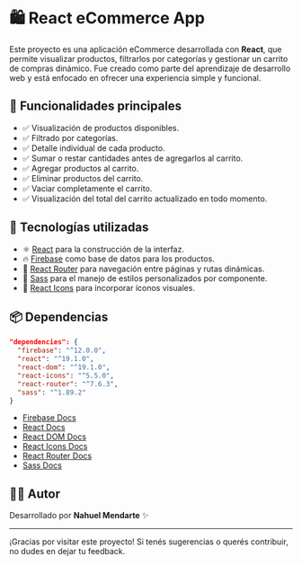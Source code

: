 
# 🛍️ React eCommerce App

Este proyecto es una aplicación eCommerce desarrollada con **React**, que permite visualizar productos, filtrarlos por categorías y gestionar un carrito de compras dinámico. Fue creado como parte del aprendizaje de desarrollo web y está enfocado en ofrecer una experiencia simple y funcional.

## 📌 Funcionalidades principales

- ✅ Visualización de productos disponibles.
- ✅ Filtrado por categorías.
- ✅ Detalle individual de cada producto.
- ✅ Sumar o restar cantidades antes de agregarlos al carrito.
- ✅ Agregar productos al carrito.
- ✅ Eliminar productos del carrito.
- ✅ Vaciar completamente el carrito.
- ✅ Visualización del total del carrito actualizado en todo momento.

## 🧱 Tecnologías utilizadas

- ⚛️ [React](https://react.dev/) para la construcción de la interfaz.
- 🔥 [Firebase](https://firebase.google.com/docs) como base de datos para los productos.
- 🎯 [React Router](https://reactrouter.com/en/main) para navegación entre páginas y rutas dinámicas.
- 💅 [Sass](https://sass-lang.com/documentation/) para el manejo de estilos personalizados por componente.
- 🎨 [React Icons](https://react-icons.github.io/react-icons/) para incorporar íconos visuales.

## 📦 Dependencias

```json
"dependencies": {
  "firebase": "^12.0.0",
  "react": "^19.1.0",
  "react-dom": "^19.1.0",
  "react-icons": "^5.5.0",
  "react-router": "^7.6.3",
  "sass": "^1.89.2"
}
```

- [Firebase Docs](https://firebase.google.com/docs)
- [React Docs](https://react.dev/)
- [React DOM Docs](https://react.dev/reference/react-dom)
- [React Icons Docs](https://react-icons.github.io/react-icons/)
- [React Router Docs](https://reactrouter.com/en/main)
- [Sass Docs](https://sass-lang.com/documentation/)

## 👨‍💻 Autor

Desarrollado por **Nahuel Mendarte** ✨

---

¡Gracias por visitar este proyecto! Si tenés sugerencias o querés contribuir, no dudes en dejar tu feedback.
